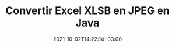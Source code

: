 ---
############################# Static ############################
layout: "autogen-gist"
date: 2021-10-02T14:22:14+03:00
draft: false
path: "fr/total/java/conversion/xlsb-to-jpeg/"
other_out_formats: "PDF DOC DOCX DOCM DOT DOTX DOTM TXT RTF HTML HTM MHTML MHT XLS XLSX XLSM XLSB XLT XLTX XLTM XLAM CSV TSV DIF SXC FODS PPT PPTX PPS PPSX PPSM POT POTX PPTM POTM ODT OTT OTP ODP ODS EMZ WMZ SVG SVGZ XPS TEX DCM WMF EMF BMP PNG GIF JPEG TIFF ICO WEBP JP2 TGA PSB PSD EPUB MD XML JSON DICOM FODP JPG"
ad_headline: "Conversion Java XLSB en JPEG"
ad_description: "API de conversion de documents XLSB vers JPEG pour Java | Plus de 100 formats de fichiers pris en charge"

############################# Head ############################
head_title: "Convertir XLSB en JPEG via les API de conversion de feuille de calcul Java"
head_description: "Bibliothèque de conversion de documents Java 100 % native pour convertir la feuille de calcul Excel XLSB en JPEG et plus de 100 autres formats de fichiers d'images et de documents dans les applications Java."

############################# Header ############################
title: "Convertir Excel XLSB en JPEG en Java"
description: "Utilisation de la bibliothèque de conversion de documents Excel native - convertissez XLSB en JPEG et plus de 100 autres formats de fichiers dans tout type d'applications basées sur Java avec la plus grande précision. Travaillez avec un ensemble avancé de fonctionnalités de conversion de documents pour rester aux commandes et personnaliser l'apparence des documents convertis selon vos préférences. Convertissez par programme tous les formats de feuilles de calcul Excel populaires vers et depuis des documents Word, des présentations PowerPoint, des formats de fichier PDF, Photoshop, eBook, Web et image sans utiliser d'API ou de logiciel externe. En travaillant avec l'API de conversion Java Excel, convertissez facilement l'intégralité du document en une seule fois ou choisissez des pages spécifiques du document source en fonction des plages de pages sélectives ou des différents numéros de page pour convertir facilement vers un format de document pris en charge."

############################# SubMenu ############################
submenu:
    enable: false

############################# Content ############################
content:
    enable: true
    block:
    - title_left: "Comment convertir XLSB en JPEG en Java"
      content_left: |
          Effectuez la conversion de fichiers XLSB en JPEG en Java en trois étapes simples. Affichez le document converti tel qu'il est ou affichez-le au format HTML sans aucune dépendance à un logiciel externe.

          -   Créez une nouvelle instance de la classe **Converter** et chargez le fichier XLSB
          -   Définissez **ConvertOptions** pour le type de document JPEG
          -   Appelez la méthode **Convert** de l'instance de classe **Converter** pour la conversion en JPEG
          -   Définir les options du visualiseur HTML
          -   Créez un objet **Viewer** pour afficher le JPEG converti au format HTML
          
      title_right: "Téléchargements et instructions d'installation"
      content_right: |
          Vous avez besoin des espaces de noms `GroupDocs.Conversion` et `GroupDocs.Viewer` pour convertir entre plus de 100 documents et formats de fichiers image tels que PDF, Microsoft Word, Excel, PowerPoint, Project, Visio, Outlook, HTML et diagrammes. Découvrez d'autres [API Java pour les documents Office](https://products.conholdate.com/total/java/) proposés par Conholdate.Total.
          
          Obtenez les fichiers d'assemblage respectifs à partir des [téléchargements](https://downloads.conholdate.com/total/java) ou récupérez l'ensemble du package à partir de [Maven](https://repository.conholdate.com/webapp/#/artifacts/browse/tree/General/repo) pour ajouter `Conholdate.Total` directement dans votre espace de travail.
          
      gisthash: "675fd7fb45acf595fd9f872593eb2899"
      gistfile: "excel-worksheet-to-pdf-conversion.java"

    - title_left: "Convertir Excel en PDF/Word/HTML/PPTX"
      content_left: |
          Convertissez vos feuilles de calcul Excel en d'autres formats de documents populaires tels que PDF, HTML, présentations PowerPoint et formats de fichiers de traitement de texte à l'aide du code Java. Chargez le classeur Excel source et enregistrez-le en tant que document converti dans un autre format de document.

          -   Créez un objet **Converter** et transmettez-lui le fichier XLSX source
          -   Instanciez la classe **ConvertOptions** appropriée, par ex. (**PdfConvertOptions** pour la conversion au format PDF, **WordProcessingConvertOptions** pour la conversion au format Word, **MarkupConvertOptions** pour la conversion au format HTML, **PresentationConvertOptions** pour la conversion au format PowerPoint)
          -   Appelez la méthode **Convert** de l'instance de classe **Converter** pour la conversion au format de document PDF/HTML/PPTX ou DOCX
          
      title_right: "Convertir un document entier ou des pages spécifiques"
      content_right: |
          L'utilisation de l'API de conversion de documents pour Java est très simple et indépendante de la plate-forme car elle ne nécessite l'installation d'aucune application externe telle que Microsoft Office pour effectuer des conversions d'Excel vers d'autres formats de fichiers. Choisissez une liste de pages souhaitées en fonction de numéros de page variés ou convertissez une série de pages consécutives dans l'un des formats de document pris en charge.
          
          Chargez les documents source à l'aide d'options étendues pour gérer les commentaires, les annotations, les filigranes et les mots de passe dans les documents protégés pendant le processus de conversion des fichiers. Vous pouvez également personnaliser l'apparence des documents convertis à l'aide d'un ensemble flexible de fonctionnalités de manipulation de documents.
          
      gisthash: "675fd7fb45acf595fd9f872593eb2899"
      gistfile: "excel-to-pdf-word-html-powerpoint-conversion.java"
          
    - title_left: "Convertir XLSB protégé par mot de passe en JPEG"
      content_left: |
          Chargez et convertissez avec précision des documents protégés par un mot de passe dans vos applications basées sur Java. L'API de conversion de format de fichier prend également en charge le rendu de documents distants à partir de différentes sources, notamment S3, Blob, FTP, Stream, URL ou un disque local.

          -   Créer une nouvelle instance de la classe **Converter** et transmettre le chemin du document source
          -   Instanciez la classe **ConvertOptions** appropriée, par ex. (PdfConvertOptions, WordProcessingConvertOptions, SpreadsheetConvertOptions, etc.)
          -   Appelez la méthode **Convert** de l'instance de classe **Converter** et transmettez le nom de fichier du document converti
        
      title_right: "Extraction d'informations sur les documents sources"
      content_right: |
          La fonction d'extraction d'informations sur les documents permet non seulement d'obtenir les informations de base sur le fichier du document source, mais elle prend également en charge l'extraction de certaines informations précieuses spécifiques au format de fichier, telles que les dates de début et de fin du projet d'un fichier Microsoft Project, toute restriction d'impression sur un document PDF, liste des dossiers contenus dans un fichier de données Outlook, etc.

          Convertissez les formats de fichiers de documents populaires sur différents systèmes d'exploitation tels que Windows, Linux ou macOS tout en utilisant des environnements de développement tels que NetBeans, IntelliJ IDEA et Eclipse.
          
      gisthash: "35e23082b8fa43502d6784c38947eef1"
      gistfile: "password-protected-word-document-to-pdf-conversion.java"

    - title_left: "Ajouter un filigrane à Excel et convertir en PDF"
      content_left: |
          L'API de conversion de documents Java vous permet de convertir avec précision des documents de feuille de calcul Excel exactement comme le fichier d'origine et d'appliquer un filigrane de texte aux pages de document converties. Utilisez les options de filigrane telles que la police, la couleur, la largeur, la hauteur, l'arrière-plan et l'angle de rotation tout en ajoutant le texte en filigrane au document Excel et en le convertissant en fichier PDF.

          -   Créez une nouvelle instance de la classe **Converter** et chargez le document d'entrée
          -   Instanciez la classe **ConvertOptions** appropriée, par ex. (PdfConvertOptions, WordProcessingConvertOptions, SpreadsheetConvertOptions, etc.)
          -   Définir la propriété **Watermark** de l'instance **ConvertOptions**
          -   Spécifiez les propriétés du filigrane (couleur, largeur, texte, hauteur, etc.)
          -   Appelez la méthode **Convert** de l'instance de classe **Converter** pour la conversion en PDF
        
      title_right: "Mise en cache des résultats des documents convertis"
      content_right: |
          Dans certains cas, la taille du document converti est plus grande et la conversion prend du temps. La bibliothèque de conversion de documents offre la fonction de mise en cache pour gérer efficacement de telles situations et accélérer le processus de conversion répétitif. Activez l'interface ICache pour qu'elle fonctionne avec l'implémentation du cache personnalisé à l'aide du point d'extension et contrôlez la conversion du cache, comme vous le souhaitez.

          Le résultat de la conversion est enregistré sur le lecteur local par défaut, mais tout type de stockage de cache peut être pris en charge en implémentant les interfaces appropriées telles qu'Amazon S3, Dropbox, Google Drive, Windows Azure, Reddis ou tout autre.
          
      gisthash: "6999e55b491eea2906d7fefe2e636e33"
      gistfile: "add-watermark-to-excel-worksheet-and-convert-to-pdf.java"
############################# About Formats ############################
about_formats:
    enable: false
############################# More Formats ############################
more_formats:
    enable: true
    auto: false
    other_out_formats: PDF DOC DOCX DOCM DOT DOTX DOTM TXT RTF HTML HTM MHTML MHT XLS XLSX XLSM XLSB XLT XLTX XLTM XLAM CSV TSV DIF SXC FODS PPT PPTX PPS PPSX PPSM POT POTX PPTM POTM ODT OTT OTP ODP ODS EMZ WMZ SVG SVGZ XPS TEX DCM WMF EMF BMP PNG GIF JPEG TIFF ICO WEBP JP2 TGA PSB PSD EPUB MD XML JSON DICOM FODP JPG
############################# Back to top ###############################
back_to_top:
  enable: true
---